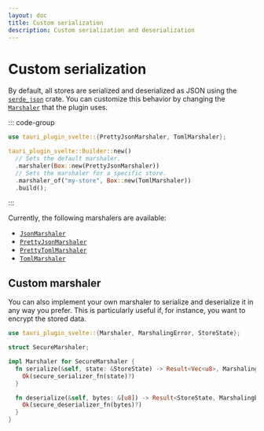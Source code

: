 ```yaml
---
layout: doc
title: Custom serialization
description: Custom serialization and deserialization
---
```


# Custom serialization

By default, all stores are serialized and deserialized as JSON using the [`serde_json`](https://docs.rs/serde_json/latest/serde_json/index.html) crate. You can customize this behavior by changing the [`Marshaler`](https://docs.rs/tauri-plugin-svelte/latest/tauri_plugin_svelte/trait.Marshaler.html) that the plugin uses.

::: code-group

```rust [src-tauri/src/lib.rs]
use tauri_plugin_svelte::{PrettyJsonMarshaler, TomlMarshaler};

tauri_plugin_svelte::Builder::new()
  // Sets the default marshaler.
  .marshaler(Box::new(PrettyJsonMarshaler))
  // Sets the marshaler for a specific store.
  .marshaler_of("my-store", Box::new(TomlMarshaler))
  .build();
```

:::

Currently, the following marshalers are available:

- [`JsonMarshaler`](https://docs.rs/tauri-plugin-svelte/latest/tauri_plugin_svelte/struct.JsonMarshaler.html)
- [`PrettyJsonMarshaler`](https://docs.rs/tauri-plugin-svelte/latest/tauri_plugin_svelte/struct.PrettyJsonMarshaler.html)
- [`PrettyTomlMarshaler`](https://docs.rs/tauri-plugin-svelte/latest/tauri_plugin_svelte/struct.PrettyTomlMarshaler.html)
- [`TomlMarshaler`](https://docs.rs/tauri-plugin-svelte/latest/tauri_plugin_svelte/struct.TomlMarshaler.html)

## Custom marshaler

You can also implement your own marshaler to serialize and deserialize it in any way you prefer. This is particularly useful if, for instance, you want to encrypt the stored data.

```rust
use tauri_plugin_svelte::{Marshaler, MarshalingError, StoreState};

struct SecureMarshaler;

impl Marshaler for SecureMarshaler {
  fn serialize(&self, state: &StoreState) -> Result<Vec<u8>, MarshalingError> {
    Ok(secure_serializer_fn(state)?)
  }

  fn deserialize(&self, bytes: &[u8]) -> Result<StoreState, MarshalingError> {
    Ok(secure_deserializer_fn(bytes)?)
  }
}
```
